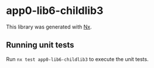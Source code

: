 # app0-lib6-childlib3

This library was generated with [Nx](https://nx.dev).

## Running unit tests

Run `nx test app0-lib6-childlib3` to execute the unit tests.
